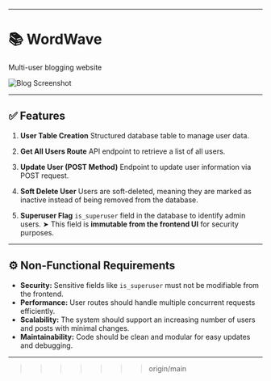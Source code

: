 
---

# 📚 WordWave

Multi-user blogging website

![Blog Screenshot](https://github.com/user-attachments/assets/7ef5a3d6-b1e1-4c1a-ad33-c0f80a99c3a8)

---

## ✅ Features

1. **User Table Creation**
   Structured database table to manage user data.

2. **Get All Users Route**
   API endpoint to retrieve a list of all users.

3. **Update User (POST Method)**
   Endpoint to update user information via POST request.

4. **Soft Delete User**
   Users are soft-deleted, meaning they are marked as inactive instead of being removed from the database.

5. **Superuser Flag**
   `is_superuser` field in the database to identify admin users.
   ➤ This field is **immutable from the frontend UI** for security purposes.

---

## ⚙️ Non-Functional Requirements

* **Security:** Sensitive fields like `is_superuser` must not be modifiable from the frontend.
* **Performance:** User routes should handle multiple concurrent requests efficiently.
* **Scalability:** The system should support an increasing number of users and posts with minimal changes.
* **Maintainability:** Code should be clean and modular for easy updates and debugging.

---
>>>>>>> origin/main
